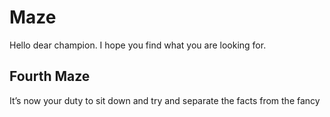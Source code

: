 # Maze
Hello dear champion. I hope you find what you are looking for.

## Fourth Maze
It’s now your duty to sit down and try and separate the facts from the fancy